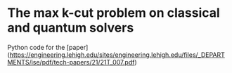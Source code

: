 # The max k-cut problem on classical and quantum solvers

Python code for the [paper] (https://engineering.lehigh.edu/sites/engineering.lehigh.edu/files/_DEPARTMENTS/ise/pdf/tech-papers/21/21T_007.pdf)
